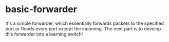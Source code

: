 # basic-forwarder

It's a simple forwarder, which essentially forwards packets to the specified port or floods every port except the incoming. The next part is to develop this forwarder into a learning switch!
